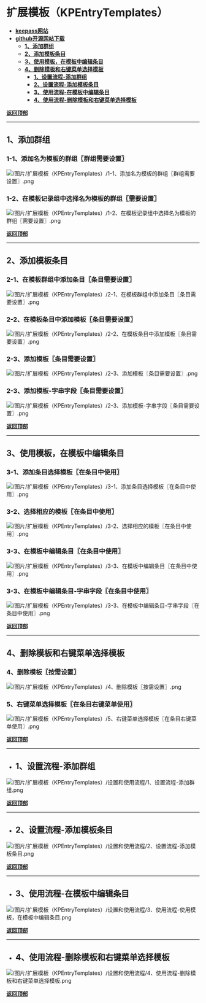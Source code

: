 # <a name="锚点0"></a>扩展模板（KPEntryTemplates）
- [**keepass网站**](https://keepass.info/plugins.html#kpentrytemplates)
- [**github开源网站下载**](https://github.com/mitchcapper/KPEntryTemplates/releases)
	- <a href="#锚点1">**1、添加群组**</a>
	- <a href="#锚点2">**2、添加模板条目**</a>
	- <a href="#锚点3">**3、使用模板，在模板中编辑条目**</a>
	- <a href="#锚点4">**4、删除模板和右键菜单选择模板**</a>
		- <a href="#锚点5">**1、设置流程-添加群组**</a>
		- <a href="#锚点6">**2、设置流程-添加模板条目**</a>
		- <a href="#锚点7">**3、使用流程-在模板中编辑条目**</a>
		- <a href="#锚点8">**4、使用流程-删除模板和右键菜单选择模板**</a>

<a name="锚点1"></a><a href="#锚点0">**返回顶部**</a>
______________________________________________________________________________
## 1、添加群组
### 1-1、添加名为模板的群组〖群组需要设置〗
<p><img src="/图片/扩展模板（KPEntryTemplates）/1-1、添加名为模板的群组〖群组需要设置〗.png" alt="/图片/扩展模板（KPEntryTemplates）/1-1、添加名为模板的群组〖群组需要设置〗.png"/></p>

### 1-2、在模板记录组中选择名为模板的群组〖需要设置〗
<p><img src="/图片/扩展模板（KPEntryTemplates）/1-2、在模板记录组中选择名为模板的群组〖需要设置〗.png" alt="/图片/扩展模板（KPEntryTemplates）/1-2、在模板记录组中选择名为模板的群组〖需要设置〗.png"/></p>

<a name="锚点2"></a><a href="#锚点0">**返回顶部**</a>
______________________________________________________________________________
## 2、添加模板条目
### 2-1、在模板群组中添加条目〖条目需要设置〗
<p><img src="/图片/扩展模板（KPEntryTemplates）/2-1、在模板群组中添加条目〖条目需要设置〗.png" alt="/图片/扩展模板（KPEntryTemplates）/2-1、在模板群组中添加条目〖条目需要设置〗.png"/></p>

### 2-2、在模板条目中添加模板〖条目需要设置〗
<p><img src="/图片/扩展模板（KPEntryTemplates）/2-2、在模板条目中添加模板〖条目需要设置〗.png" alt="/图片/扩展模板（KPEntryTemplates）/2-2、在模板条目中添加模板〖条目需要设置〗.png"/></p>

### 2-3、添加模板〖条目需要设置〗
<p><img src="/图片/扩展模板（KPEntryTemplates）/2-3、添加模板〖条目需要设置〗.png" alt="/图片/扩展模板（KPEntryTemplates）/2-3、添加模板〖条目需要设置〗.png"/></p>

### 2-3、添加模板-字串字段〖条目需要设置〗
<p><img src="/图片/扩展模板（KPEntryTemplates）/2-3、添加模板-字串字段〖条目需要设置〗.png" alt="/图片/扩展模板（KPEntryTemplates）/2-3、添加模板-字串字段〖条目需要设置〗.png"/></p>

<a name="锚点3"></a><a href="#锚点0">**返回顶部**</a>
______________________________________________________________________________
## 3、使用模板，在模板中编辑条目
### 3-1、添加条目选择模板〖在条目中使用〗
<p><img src="/图片/扩展模板（KPEntryTemplates）/3-1、添加条目选择模板〖在条目中使用〗.png" alt="/图片/扩展模板（KPEntryTemplates）/3-1、添加条目选择模板〖在条目中使用〗.png"/></p>

### 3-2、选择相应的模板〖在条目中使用〗
<p><img src="/图片/扩展模板（KPEntryTemplates）/3-2、选择相应的模板〖在条目中使用〗.png" alt="/图片/扩展模板（KPEntryTemplates）/3-2、选择相应的模板〖在条目中使用〗.png"/></p>

### 3-3、在模板中编辑条目〖在条目中使用〗
<p><img src="/图片/扩展模板（KPEntryTemplates）/3-3、在模板中编辑条目〖在条目中使用〗.png" alt="/图片/扩展模板（KPEntryTemplates）/3-3、在模板中编辑条目〖在条目中使用〗.png"/></p>

### 3-3、在模板中编辑条目-字串字段〖在条目中使用〗
<p><img src="/图片/扩展模板（KPEntryTemplates）/3-3、在模板中编辑条目-字串字段〖在条目中使用〗.png" alt="/图片/扩展模板（KPEntryTemplates）/3-3、在模板中编辑条目-字串字段〖在条目中使用〗.png"/></p>

<a name="锚点4"></a><a href="#锚点0">**返回顶部**</a>
______________________________________________________________________________
## 4、删除模板和右键菜单选择模板
### 4、删除模板〖按需设置〗
<p><img src="/图片/扩展模板（KPEntryTemplates）/4、删除模板〖按需设置〗.png" alt="/图片/扩展模板（KPEntryTemplates）/4、删除模板〖按需设置〗.png"/></p>

### 5、右键菜单选择模板〖在条目右键菜单使用〗
<p><img src="/图片/扩展模板（KPEntryTemplates）/5、右键菜单选择模板〖在条目右键菜单使用〗.png" alt="/图片/扩展模板（KPEntryTemplates）/5、右键菜单选择模板〖在条目右键菜单使用〗.png"/></p>

<a name="锚点5"></a><a href="#锚点0">**返回顶部**</a>
______________________________________________________________________________
- ## 1、设置流程-添加群组
<p><img src="/图片/扩展模板（KPEntryTemplates）/设置和使用流程/1、设置流程-添加群组.png" alt="/图片/扩展模板（KPEntryTemplates）/设置和使用流程/1、设置流程-添加群组.png"/></p>

<a name="锚点6"></a><a href="#锚点0">**返回顶部**</a>
______________________________________________________________________________
- ## 2、设置流程-添加模板条目
<p><img src="/图片/扩展模板（KPEntryTemplates）/设置和使用流程/2、设置流程-添加模板条目.png" alt="/图片/扩展模板（KPEntryTemplates）/设置和使用流程/2、设置流程-添加模板条目.png"/></p>

<a name="锚点7"></a><a href="#锚点0">**返回顶部**</a>
______________________________________________________________________________
- ## 3、使用流程-在模板中编辑条目
<p><img src="/图片/扩展模板（KPEntryTemplates）/设置和使用流程/3、使用流程-使用模板，在模板中编辑条目.png" alt="/图片/扩展模板（KPEntryTemplates）/设置和使用流程/3、使用流程-使用模板，在模板中编辑条目.png"/></p>

<a name="锚点8"></a><a href="#锚点0">**返回顶部**</a>
______________________________________________________________________________
- ## 4、使用流程-删除模板和右键菜单选择模板
<p><img src="/图片/扩展模板（KPEntryTemplates）/设置和使用流程/4、使用流程-删除模板和右键菜单选择模板.png" alt="/图片/扩展模板（KPEntryTemplates）/设置和使用流程/4、使用流程-删除模板和右键菜单选择模板.png"/></p>

<a href="#锚点0">**返回顶部**</a>